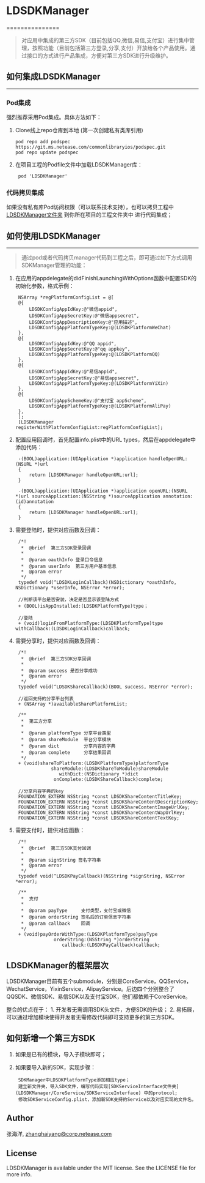 # LDSDKManager
===============

>对应用中集成的第三方SDK（目前包括QQ,微信,易信,支付宝）进行集中管理，按照功能（目前包括第三方登录,分享,支付）开放给各个产品使用。通过接口的方式进行产品集成，方便对第三方SDK进行升级维护。


## 如何集成LDSDKManager
-------------------

### Pod集成

>
强烈推荐采用Pod集成。具体方法如下：

1.  Clone线上repo仓库到本地 (第一次创建私有类库引用)

		pod repo add podspec https://git.ms.netease.com/commonlibraryios/podspec.git 
		pod repo update podspec

2. 在项目工程的Podfile文件中加载LDSDKManager库：

		pod 'LDSDKManager'


### 代码拷贝集成

>
如果没有私有库Pod访问权限（可以联系技术支持），也可以拷贝工程中[LDSDKManager文件夹](LDSDKManager) 到你所在项目的工程文件夹中 进行代码集成；


## 如何使用LDSDKManager
---------------------------------

> 通过pod或者代码拷贝manager代码到工程之后，即可通过如下方式调用SDKManager管理的功能：

1. 在应用的appdelegate的didFinishLaunchingWithOptions函数中配置SDK的初始化参数，格式示例：

    	NSArray *regPlatformConfigList = @[
    	@{
    	    LDSDKConfigAppIdKey:@"微信appid",
    	    LDSDKConfigAppSecretKey:@"微信appsecret",
    	    LDSDKConfigAppDescriptionKey:@"应用描述",
    	    LDSDKConfigAppPlatformTypeKey:@(LDSDKPlatformWeChat)
    	},
    	@{
    	    LDSDKConfigAppIdKey:@"QQ appid",
    	    LDSDKConfigAppSecretKey:@"qq appkey",
    	    LDSDKConfigAppPlatformTypeKey:@(LDSDKPlatformQQ)
    	},
    	@{
    	    LDSDKConfigAppIdKey:@"易信appid",
    	    LDSDKConfigAppSecretKey:@"易信appsecret",
    	    LDSDKConfigAppPlatformTypeKey:@(LDSDKPlatformYiXin)
    	},
    	@{
    	    LDSDKConfigAppSchemeKey:@"支付宝 appScheme",
            LDSDKConfigAppPlatformTypeKey:@(LDSDKPlatformAliPay)
    	},
    	];
    	[LDSDKManager registerWithPlatformConfigList:regPlatformConfigList];

2. 配置应用回调时，首先配置info.plist中的URL types，然后在appdelegate中添加代码：

    	-(BOOL)application:(UIApplication *)application handleOpenURL:(NSURL *)url
    	{
    	    return [LDSDKManager handleOpenURL:url];
    	}
    	
    	-(BOOL)application:(UIApplication *)application openURL:(NSURL *)url sourceApplication:(NSString *)sourceApplication annotation:(id)annotation
    	{
    	    return [LDSDKManager handleOpenURL:url];
    	}

3. 需要登陆时，提供对应函数及回调：

        /*!
         *  @brief  第三方SDK登录回调
         *
         *  @param oauthInfo 登录口令信息
         *  @param userInfo  第三方用户基本信息
         *  @param error
         */
        typedef void(^LDSDKLoginCallback)(NSDictionary *oauthInfo, NSDictionary *userInfo, NSError *error);

	    //判断该平台是否安装，决定是否显示该登陆方式
        + (BOOL)isAppInstalled:(LDSDKPlatformType)type；

        //登陆
        + (void)loginFromPlatformType:(LDSDKPlatformType)type withCallback:(LDSDKLoginCallback)callback;

4. 需要分享时，提供对应函数及回调：

        /*!
         *  @brief  第三方SDK分享回调
         *
         *  @param success 是否分享成功
         *  @param error
         */
        typedef void(^LDSDKShareCallback)(BOOL success, NSError *error);

        //返回支持的分享平台列表
        + (NSArray *)availableSharePlatformList;

        /**
         *  第三方分享
         *
         *  @param platformType 分享平台类型
         *  @param shareModule  平台分享模块
         *  @param dict         分享内容的字典
         *  @param complete     分享结果回调
         */
        + (void)shareToPlatform:(LDSDKPlatformType)platformType
                    shareModule:(LDSDKShareToModule)shareModule
                       withDict:(NSDictionary *)dict
                     onComplete:(LDSDKShareCallback)complete;

        //分享内容字典的key
        FOUNDATION_EXTERN NSString *const LDSDKShareContentTitleKey;
        FOUNDATION_EXTERN NSString *const LDSDKShareContentDescriptionKey;
        FOUNDATION_EXTERN NSString *const LDSDKShareContentImageUrlKey;
        FOUNDATION_EXTERN NSString *const LDSDKShareContentWapUrlKey;
        FOUNDATION_EXTERN NSString *const LDSDKShareContentTextKey;

5. 需要支付时，提供对应函数：

        /*!
         *  @brief  第三方SDK支付回调
         *
         *  @param signString 签名字符串
         *  @param error
         */
        typedef void(^LDSDKPayCallback)(NSString *signString, NSError *error);

        /**
         *  支付
         *
         *  @param payType     支付类型，支付宝或微信
         *  @param orderString 签名后的订单信息字符串
         *  @param callback    回调
         */
        + (void)payOrderWithType:(LDSDKPlatformType)payType 
                     orderString:(NSString *)orderString 
                        callback:(LDSDKPayCallback)callback;


## LDSDKManager的框架层次

>
LDSDKManager目前有五个submodule，分别是CoreService，QQService，WechatService，YixinService，AlipayService。后边四个分别整合了QQSDK、微信SDK、易信SDK以及支付宝SDK，他们都依赖于CoreService。

整合的优点在于：
        1. 开发者无需调用SDK头文件，方便SDK的升级；
        2. 易拓展，可以通过增加模块使得开发者无需修改代码即可支持更多的第三方SDK。


## 如何新增一个第三方SDK

1. 如果是已有的模块，导入子模块即可；
2. 如果要导入新的SDK，实现步骤：

        SDKManager中LDSDKPlatformType添加相应type；
        建立新文件夹，导入SDK文件，编写代码实现[SDKServiceInterface文件夹](LDSDKManager/CoreService/SDKServiceInterface) 中的protocol;
        修改SDKServiceConfig.plist，添加新SDK支持的Service以及对应实现的文件名。



## Author

张海洋, zhanghaiyang@corp.netease.com

## License

LDSDKManager is available under the MIT license. See the LICENSE file for more info.
